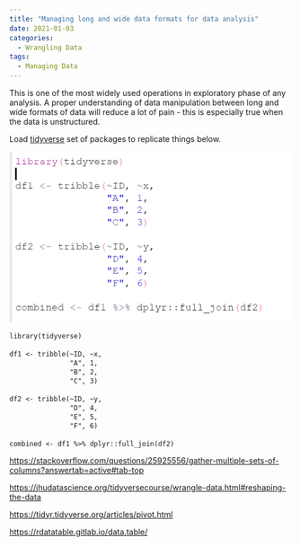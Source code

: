 ```yaml
---
title: "Managing long and wide data formats for data analysis"
date: 2021-01-03
categories:
  - Wrangling Data
tags:
  - Managing Data 
---
```



This is one of the most widely used operations in exploratory phase of any analysis. A proper understanding of data manipulation between long and wide formats of data will reduce a lot of pain - this is especially true when the data is unstructured.  

Load [tidyverse](https://www.tidyverse.org/) set of packages to replicate things below.

![image](/assets/images/managing-long-and-wide-data-formats-for-data-analysis1.png)

```
library(tidyverse)

df1 <- tribble(~ID, ~x,
               "A", 1,
               "B", 2,
               "C", 3)

df2 <- tribble(~ID, ~y,
               "D", 4,
               "E", 5,
               "F", 6)

combined <- df1 %>% dplyr::full_join(df2)

```



https://stackoverflow.com/questions/25925556/gather-multiple-sets-of-columns?answertab=active#tab-top

https://jhudatascience.org/tidyversecourse/wrangle-data.html#reshaping-the-data

https://tidyr.tidyverse.org/articles/pivot.html

https://rdatatable.gitlab.io/data.table/





